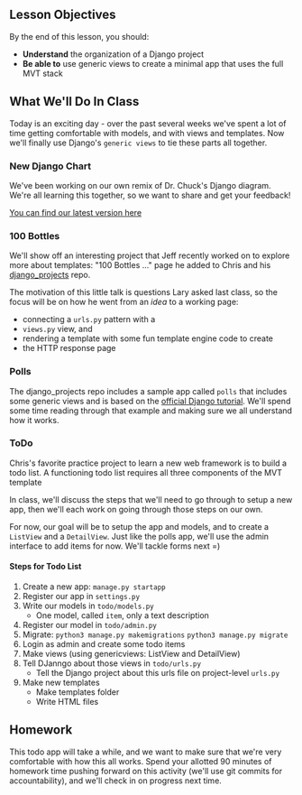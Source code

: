## Lesson Objectives
By the end of this lesson, you should:

- **Understand** the organization of a Django project
- **Be able to** use generic views to create a minimal app that uses the full MVT stack 

## What We'll Do In Class

Today is an exciting day - over the past several weeks we've spent a lot of time
getting comfortable with models, and with views and templates. Now we'll 
finally use Django's `generic views` to tie these parts all together.

### New Django Chart

We've been working on our own remix of Dr. Chuck's Django diagram. We're all learning
this together, so we want to share and get your feedback!

[You can find our latest version here](../resources/django_flow_chart_cjones_remix.pdf)

### 100 Bottles

We'll show off an interesting project that Jeff recently worked on
to explore more about templates: "100 Bottles ..." page he added to Chris
and his [django_projects](https://git.gctaa.net/ACCICT/django_projects) repo.

The motivation of this little talk is questions Lary asked last class, so the
focus will be on how he went from an *idea* to a working page:

- connecting a
``urls.py`` pattern with a 
- ``views.py`` view, and 
- rendering a template with some fun template engine code to create
- the HTTP response page

### Polls

The django_projects repo includes a sample app called `polls` that includes
some generic views and is based on the [official Django tutorial](https://docs.djangoproject.com/en/4.2/intro/tutorial01/). We'll spend some time reading through that example
and making sure we all understand how it works.

### ToDo

Chris's favorite practice project to learn a new web framework is to build a 
todo list. A functioning todo list requires all three components of the MVT template

In class, we'll discuss the steps that we'll need to go through to setup a new app,
then we'll each work on going through those steps on our own.

For now, our goal will be to setup the app and models, and to create a `ListView`
and a `DetailView`. Just like the polls app, we'll use the admin interface to
add items for now. We'll tackle forms next =)


#### Steps for Todo List
1. Create a new app: `manage.py startapp`
2. Register our app in `settings.py`
3. Write our models in `todo/models.py`
    - One model, called `item`, only a text description
4. Register our model in `todo/admin.py`
5. Migrate: `python3 manage.py makemigrations` `python3 manage.py migrate`
5. Login as admin and create some todo items
6. Make views (using genericviews: ListView and DetailView)
7. Tell DJanngo about those views in `todo/urls.py`
    - Tell the Django project about this urls file on project-level `urls.py`
8. Make new templates
    - Make templates folder
    - Write HTML files

## Homework

This todo app will take a while, and we want to make sure that we're very
comfortable with how this all works. Spend your allotted 90 minutes of homework time
pushing forward on this activity (we'll use git commits for accountability), and we'll check in on progress next time.